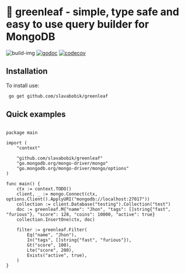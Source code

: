 # 🌱 greenleaf - simple, type safe and easy to use query builder for MongoDB

![build-img](https://github.com/slavabobik/greenleaf/actions/workflows/build.yml/badge.svg)
[![godoc](https://godoc.org/github.com/slavabobik/greenleaf?status.png)](https://godoc.org/github.com/slavabobik/greenleaf)
[![codecov](https://codecov.io/gh/slavabobik/greenleaf/branch/master/graph/badge.svg?token=XQ85I8ANL5)](https://codecov.io/gh/slavabobik/greenleaf)
    

## Installation
To install use:

```bash
 go get github.com/slavabobik/greenleaf
```   


## Quick examples

```golang

package main

import (
	"context"

	"github.com/slavabobik/greenleaf"
	"go.mongodb.org/mongo-driver/mongo"
	"go.mongodb.org/mongo-driver/mongo/options"
)

func main() {
	ctx := context.TODO()
	client, _ := mongo.Connect(ctx, options.Client().ApplyURI("mongodb://localhost:27017"))
	collection := client.Database("testing").Collection("test")
	doc := greenleaf.M{"name": "Jhon", "tags": []string{"fast", "furious"}, "score": 128, "coins": 10000, "active": true}
	collection.InsertOne(ctx, doc)

	filter := greenleaf.Filter(
		Eq("name", "Jhon"),
		In("tags", []string{"fast", "furious"}),
		Gt("score", 100),
		Lte("score", 200),
		Exists("active", true),
	)
}

```
